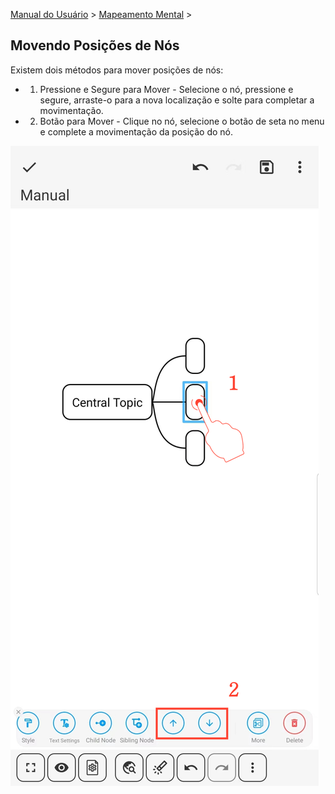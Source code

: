 [Manual do Usuário](/dragonnest/drawnote/manual/pt) > [Mapeamento Mental](/dragonnest/drawnote/manual/pt/mind_mapping) >

Movendo Posições de Nós
---

Existem dois métodos para mover posições de nós:

- 1. Pressione e Segure para Mover - Selecione o nó, pressione e segure, arraste-o para a nova localização e solte para completar a movimentação.

- 2. Botão para Mover - Clique no nó, selecione o botão de seta no menu e complete a movimentação da posição do nó.

![Mover Posições de Nós](imgs/move_node_position1.jpg)